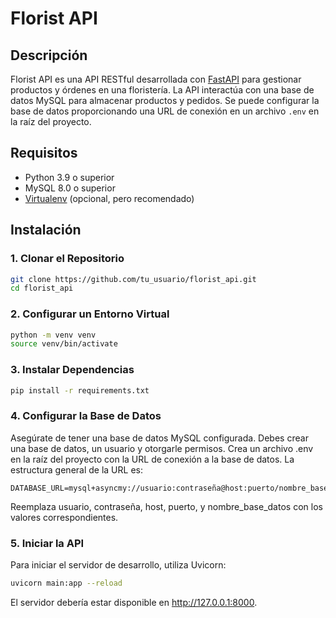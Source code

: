 # Florist API

## Descripción

Florist API es una API RESTful desarrollada con [FastAPI](https://fastapi.tiangolo.com/) para gestionar productos y órdenes en una floristería. La API interactúa con una base de datos MySQL para almacenar productos y pedidos. Se puede configurar la base de datos proporcionando una URL de conexión en un archivo `.env` en la raíz del proyecto.

## Requisitos

- Python 3.9 o superior
- MySQL 8.0 o superior
- [Virtualenv](https://virtualenv.pypa.io/en/latest/) (opcional, pero recomendado)

## Instalación

### 1. Clonar el Repositorio
```bash
git clone https://github.com/tu_usuario/florist_api.git
cd florist_api
```

### 2. Configurar un Entorno Virtual
```bash
python -m venv venv
source venv/bin/activate
```

### 3. Instalar Dependencias
```bash
pip install -r requirements.txt
```

### 4. Configurar la Base de Datos
Asegúrate de tener una base de datos MySQL configurada. Debes crear una base de datos, un usuario y otorgarle permisos.
Crea un archivo .env en la raíz del proyecto con la URL de conexión a la base de datos. La estructura general de la URL es:
```env
DATABASE_URL=mysql+asyncmy://usuario:contraseña@host:puerto/nombre_base_datos
```
Reemplaza usuario, contraseña, host, puerto, y nombre_base_datos con los valores correspondientes.

### 5. Iniciar la API
Para iniciar el servidor de desarrollo, utiliza Uvicorn:
```bash
uvicorn main:app --reload
```
El servidor debería estar disponible en http://127.0.0.1:8000.


